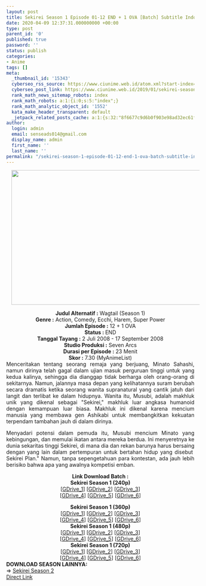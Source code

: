 ```yaml
---
layout: post
title: Sekirei Season 1 Episode 01-12 END + 1 OVA [Batch] Subtitle Indonesia
date: 2020-04-09 12:37:31.000000000 +00:00
type: post
parent_id: '0'
published: true
password: ''
status: publish
categories:
- Anime
tags: []
meta:
  _thumbnail_id: '15343'
  cyberseo_rss_source: https://www.ciunime.web.id/atom.xml?start-index=3151&max-results=150
  cyberseo_post_link: https://www.ciunime.web.id/2019/01/sekirei-season-1-episode-01-12-end-1.html
  rank_math_news_sitemap_robots: index
  rank_math_robots: a:1:{i:0;s:5:"index";}
  rank_math_analytic_object_id: '1552'
  kata_make_header_transparent: default
  _jetpack_related_posts_cache: a:1:{s:32:"8f6677c9d6b0f903e98ad32ec61f8deb";a:2:{s:7:"expires";i:1663217649;s:7:"payload";a:0:{}}}
author:
  login: admin
  email: senseads014@gmail.com
  display_name: admin
  first_name: ''
  last_name: ''
permalink: "/sekirei-season-1-episode-01-12-end-1-ova-batch-subtitle-indonesia/"
---
```

<div class="separator" style="clear: both; text-align: center;"><a href="https://3.bp.blogspot.com/-SPGVYy8s250/XD3SQh234RI/AAAAAAAAHbc/4VWtvWI5CPEN2mWXQxqUH35JC66zbuOpwCLcBGAs/s1600/Sekirei%2BSeason%2B1.png" imageanchor="1" style="margin-left: 1em; margin-right: 1em;"><img border="0" data-original-height="720" data-original-width="1280" height="360" src="{{ site.baseurl }}/assets/2020/04/Sekirei%2BSeason%2B1.png" width="640" /></a></div>
<p>
<div style="text-align: center;"><b>Judul Alternatif :</b> Wagtail (Season 1)</div>
<div style="text-align: center;"><b><b>Genre :</b></b> <b></b>Action, Comedy, Ecchi, Harem, Super Power</div>
<div style="text-align: center;"><b>Jumlah Episode :</b> 12 + 1 OVA<br /><b>Status :&nbsp;</b>END<br /><b>Tanggal Tayang :</b> 2 Juli 2008 - 17 September 2008<br /><b>Studio Produksi :</b> Seven Arcs<br /><b>Durasi per Episode :</b>&nbsp;23 Menit</div>
<div style="text-align: center;"><b>Skor :</b> 7.30 (MyAnimeList)</div>
<div style="text-align: center;"></div>
<div style="text-align: justify;">Menceritakan tentang seorang remaja yang berjuang, Minato Sahashi, namun dirinya telah gagal dalam ujian masuk perguruan tinggi untuk yang kedua kalinya, sehingga dia dianggap tidak berharga oleh orang-orang di sekitarnya. Namun, jalannya masa depan yang kelihatannya suram berubah secara dramatis ketika seorang wanita supranatural yang cantik jatuh dari langit dan terlibat ke dalam hidupnya. Wanita itu, Musubi, adalah makhluk unik yang dikenal sebagai "Sekirei," makhluk luar angkasa humanoid dengan kemampuan luar biasa. Makhluk ini dikenal karena mencium manusia yang membawa gen Ashikabi untuk membangkitkan kekuatan terpendam tambahan jauh di dalam dirinya.</p>
<p>Menyadari potensi dalam pemuda itu, Musubi mencium Minato yang kebingungan, dan memulai ikatan antara mereka berdua. Ini menyeretnya ke dunia sekaritas tinggi Sekirei, di mana dia dan rekan barunya harus bersaing dengan yang lain dalam pertempuran untuk bertahan hidup yang disebut&nbsp; Sekirei Plan." Namun, tanpa sepengetahuan para kontestan, ada jauh lebih berisiko bahwa apa yang awalnya kompetisi emban.</p></div>
<div style="text-align: justify;"></div>
<div style="text-align: justify;"></div>
<div style="text-align: center;"><b>Link Download Batch :</b></div>
<div style="text-align: center;">
<div style="text-align: center;"><b>Sekirei Season 1 (240p)</b></div>
<div style="text-align: center;">[<a href="https://drive.google.com/uc?export=download&amp;id=1w6wjQ7rfiDth4jRFL2Lsg9LCn5rD0mpU" target="_blank" rel="noopener">GDrive_1</a>] [<a href="https://drive.google.com/uc?export=download&amp;id=1QagQVRfdP-pj3oMGjhJ--0iPdWZl5F4c" target="_blank" rel="noopener">GDrive_2</a>] [<a href="https://drive.google.com/uc?id=1brhbZm2PJcAGsrqkoSAwWyjmE9r8Rhgm&amp;export=download" target="_blank" rel="noopener">GDrive_3</a>]<br />[<a href="https://drive.google.com/uc?export=download&amp;id=1Mo8E7dfk1nKYf7SMFiLD8KIrdlNadqsd" target="_blank" rel="noopener">GDrive_4</a>] [<a href="https://drive.google.com/uc?id=1766lFTvY3OL6ts2WunnDqD_nLJ7ufZtG&amp;export=download" target="_blank" rel="noopener">GDrive_5</a>] [<a href="https://drive.google.com/uc?id=1wg9PCeE-7QTnvytK-6nNFm9vEwaelfd4&amp;export=download" target="_blank" rel="noopener">GDrive_6</a>]</p>
</div>
</div>
<div style="text-align: center;"><b>Sekirei Season 1 (360p)</b></div>
<div style="text-align: center;">[<a href="https://drive.google.com/uc?id=1kUGQ9Vi4Br-xCphugRzE7LrUmcIxdMO-" target="_blank" rel="noopener">GDrive_1</a>] [<a href="https://drive.google.com/uc?export=download&amp;id=19MRxy0hO0OhxAlg-K0DqgG25PMCmgA40" target="_blank" rel="noopener">GDrive_2</a>] [<a href="https://drive.google.com/uc?export=download&amp;id=1M5xyUBMnONV_EUpvqChJ_9qGZbyMelff" target="_blank" rel="noopener">GDrive_3</a>]<br />[<a href="https://drive.google.com/uc?export=download&amp;id=1IlVChq35cW8UMoKDt0vedlxNjnjAZrcd" target="_blank" rel="noopener">GDrive_4</a>] [<a href="https://drive.google.com/uc?export=download&amp;id=1J5nuxKfe_4ZNQpSMhw5uLxGXNCCPgJ8l" target="_blank" rel="noopener">GDrive_5</a>] [<a href="https://drive.google.com/uc?id=1DAAlXQAEZY1G5jLbq71JwVx_iuz9DN4g&amp;export=download" target="_blank" rel="noopener">GDrive_6</a>]</div>
<div style="text-align: center;"></div>
<div style="text-align: center;"><b>Sekirei Season 1 (480p)</b><br />[<a href="https://drive.google.com/uc?export=download&amp;id=1JtjOtOILlhRr_gsqHYSfr58HFnpYth7V" target="_blank" rel="noopener">GDrive_1</a>] [<a href="https://drive.google.com/uc?export=download&amp;id=0BxP4EsYTMoLFaDZBSnlaaWVhSWc" target="_blank" rel="noopener">GDrive_2</a>] [<a href="https://drive.google.com/uc?id=1sBeCBK5kxflZnWzP_BvYvIdTd3hsusPf" target="_blank" rel="noopener">GDrive_3</a>]<br />[<a href="https://drive.google.com/uc?export=download&amp;id=1mNNwL75hpoPhtjS4_FO7DpmQ7xaPKfAx" target="_blank" rel="noopener">GDrive_4</a>] [<a href="https://drive.google.com/uc?export=download&amp;id=1QxAWLQ7YUXzLMAHk8L1ue94cgh1p4d4b" target="_blank" rel="noopener">GDrive_5</a>] [<a href="https://drive.google.com/uc?export=download&amp;id=1G7WoRnX1dCOt8jgCn7m3rBLDKcZyUt9n" target="_blank" rel="noopener">GDrive_6</a>]</div>
<div style="text-align: center;"><b>Sekirei Season 1 (720p)</b><br />[<a href="https://drive.google.com/uc?export=download&amp;id=1VWLjVNBH5t673QPmr7mU3OkSZdppqdV8" target="_blank" rel="noopener">GDrive_1</a>] [<a href="https://drive.google.com/uc?export=download&amp;id=1HJJUnui0VLzaB5XqaATflSoOSKNnHSY1" target="_blank" rel="noopener">GDrive_2</a>] [<a href="https://drive.google.com/uc?id=1DE9Ov-UZUI0V8IauD1yRzJqN3oGTnD-O" target="_blank" rel="noopener">GDrive_3</a>]<br />[<a href="https://drive.google.com/uc?export=download&amp;id=1IPbQvcNAV7pyLsTEDWwtCQZ-uRwhgMsA" target="_blank" rel="noopener">GDrive_4</a>] [<a href="https://drive.google.com/uc?export=download&amp;id=1IPbQvcNAV7pyLsTEDWwtCQZ-uRwhgMsA" target="_blank" rel="noopener">GDrive_5</a>] [<a href="https://drive.google.com/uc?export=download&amp;id=19RmP67nf_vNGQCJQrapKOsuIQCLN741M" target="_blank" rel="noopener">GDrive_6</a>]
<div style="text-align: justify;"></div>
<div style="text-align: justify;"></div>
<div style="text-align: justify;"><b>DOWNLOAD SEASON LAINNYA:</b></div>
<div style="text-align: justify;"></div>
<div style="text-align: justify;">=&gt; <a href="https://www.ciunime.web.id/2019/01/sekirei-season-2-episode-01-13-end-1.html" target="_blank" rel="noopener">Sekirei Season 2</a></div>
<div style="text-align: justify;"></div>
</div>
<link rel="stylesheet" href="https://cdnjs.cloudflare.com/ajax/libs/font-awesome/4.7.0/css/font-awesome.min.css" />
<div class="divbtn"> <a href="https://handymansurrender.com/fihup8buzv?key=94550f7ce39444073321dde3b8782f97" class="btn"><i class="fa fa-download"></i> Direct Link</a> </div>
